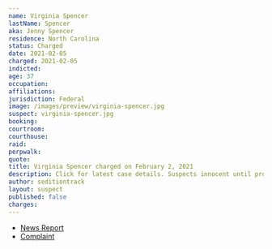 ```yaml
---
name: Virginia Spencer
lastName: Spencer
aka: Jenny Spencer
residence: North Carolina
status: Charged
date: 2021-02-05
charged: 2021-02-05
indicted:
age: 37
occupation:
affiliations:
jurisdiction: Federal
image: /images/preview/virginia-spencer.jpg
suspect: virginia-spencer.jpg
booking:
courtroom:
courthouse:
raid:
perpwalk:
quote:
title: Virginia Spencer charged on February 2, 2021
description: Click for latest case details. Suspects innocent until proven guilty.
author: seditiontrack
layout: suspect
published: false
charges:
---
```

- [News Report](https://www.msn.com/en-us/news/crime/nc-woman-turns-self-over-to-fbi-for-alleged-role-in-us-capitol-riot-a-month-after-husbands-arrest/ar-BB1dvNB2?ocid=st)
- [Complaint](https://www.scribd.com/document/493601649/j-Spencer-FBI-document)
